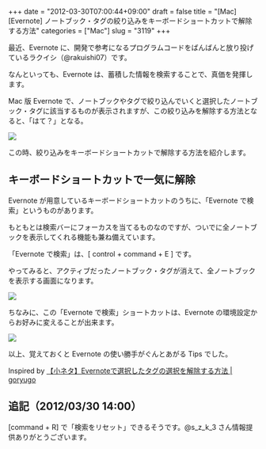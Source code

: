 +++
date = "2012-03-30T07:00:44+09:00"
draft = false
title = "[Mac][Evernote] ノートブック・タグの絞り込みをキーボードショートカットで解除する方法"
categories = ["Mac"]
slug = "3119"
+++

最近、Evernote に、開発で参考になるプログラムコードをばんばんと放り投げているラクイシ（@rakuishi07）です。

なんといっても、Evernote は、蓄積した情報を検索することで、真価を発揮します。

Mac 版 Evernote で、ノートブックやタグで絞り込んでいくと選択したノートブック・タグに該当するものが表示されますが、この絞り込みを解除する方法となると、「はて？」となる。

![](/images/2012/03/3119_1.png)

この時、絞り込みをキーボードショートカットで解除する方法を紹介します。

## キーボードショートカットで一気に解除

Evernote が用意しているキーボードショートカットのうちに、「Evernote で検索」というものがあります。

もともとは検索バーにフォーカスを当てるものなのですが、ついでに全ノートブックを表示してくれる機能も兼ね備えています。

「Evernote で検索」は、[ control + command + E ] です。

やってみると、アクティブだったノートブック・タグが消えて、全ノートブックを表示する画面になります。

![](/images/2012/03/3119_2.png)

ちなみに、この「Evernote で検索」ショートカットは、Evernote の環境設定からお好みに変えることが出来ます。

![](/images/2012/03/3119_3.png)

以上、覚えておくと Evernote の使い勝手がぐんとあがる Tips でした。

Inspired by [【小ネタ】Evernoteで選択したタグの選択を解除する方法 | goryugo](http://goryugo.com/20120329/evernote_tag_tips/)

## 追記（2012/03/30 14:00）

[command + R] で「検索をリセット」できるそうです。@s_z_k_3 さん情報提供ありがとうございます。
